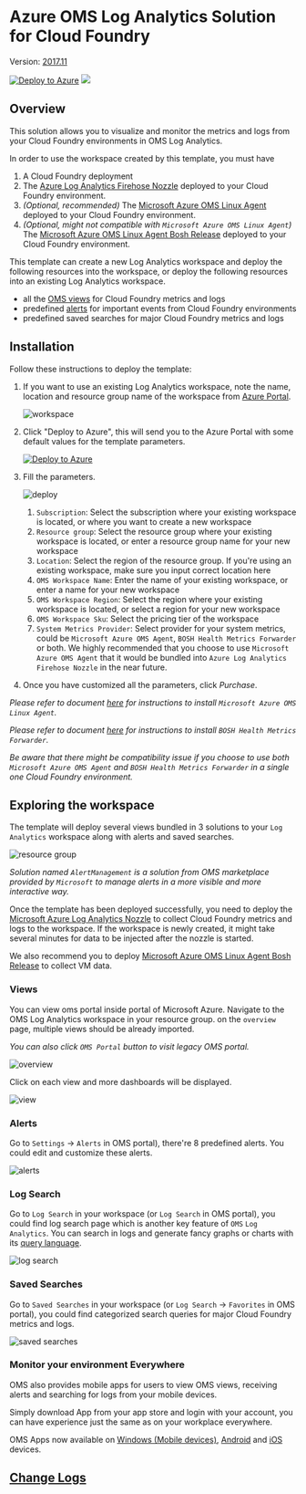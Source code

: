# Azure OMS Log Analytics Solution for Cloud Foundry

Version: [2017.11](./changelog.md "See change logs")

[![Deploy to Azure](https://azuredeploy.net/deploybutton.png)](https://portal.azure.com/#create/Microsoft.Template/uri/https%3A%2F%2Fraw.githubusercontent.com%2Fazure%2Fazure-quickstart-templates%2Fmaster%2Foms-cloudfoundry-solution%2F%2Fazuredeploy.json)
<a href="http://armviz.io/#/?load=https%3A%2F%2Fraw.githubusercontent.com%2FAzure%2Fazure-quickstart-templates%2Fmaster%2Foms-cloudfoundry-solution%2Fazuredeploy.json" target="_blank">
    <img src="http://armviz.io/visualizebutton.png"/>
</a>

## Overview

This solution allows you to visualize and monitor the metrics and logs from your Cloud Foundry environments in OMS Log Analytics.

In order to use the workspace created by this template, you must have

1. A Cloud Foundry deployment
1. The [Azure Log Analytics Firehose Nozzle](https://github.com/Azure/oms-log-analytics-firehose-nozzle) deployed to your Cloud Foundry environment.
1. _(Optional, recommended)_ The [Microsoft Azure OMS Linux Agent](https://github.com/Azure/oms-agent-for-linux-boshrelease) deployed to your Cloud Foundry environment.
1. _(Optional, might not compatible with `Microsoft Azure OMS Linux Agent`)_ The [Microsoft Azure OMS Linux Agent Bosh Release](https://github.com/Azure/oms-agent-for-linux-boshrelease) deployed to your Cloud Foundry environment.

This template can create a new Log Analytics workspace and deploy the following resources into the workspace, or deploy the following resources into an existing Log Analytics workspace.

* all the [OMS views](https://github.com/Azure/oms-log-analytics-firehose-nozzle/tree/master/docs/omsview) for Cloud Foundry metrics and logs
* predefined [alerts](https://github.com/Azure/oms-log-analytics-firehose-nozzle#2-create-alert-rules) for important events from Cloud Foundry environments
* predefined saved searches for major Cloud Foundry metrics and logs

## Installation

Follow these instructions to deploy the template:

1. If you want to use an existing Log Analytics workspace, note the name, location and resource group name of the workspace from [Azure Portal](https://portal.azure.com).

    ![workspace](https://documentimages.blob.core.windows.net/azurequickstarttemplatereadme/workspaceInAzure.png "workspace")

1. Click "Deploy to Azure", this will send you to the Azure Portal with some default values for the template parameters.

    [![Deploy to Azure](https://azuredeploy.net/deploybutton.png)](https://portal.azure.com/#create/Microsoft.Template/uri/https%3A%2F%2Fraw.githubusercontent.com%2FAzure%2Fazure-quickstart-templates%2Fmaster%2Foms-cloudfoundry-solution%2Fazuredeploy.json)

1. Fill the parameters.

    ![deploy](https://documentimages.blob.core.windows.net/azurequickstarttemplatereadme/deploy.png "deploy")

    1. `Subscription`: Select the subscription where your existing workspace is located, or where you want to create a new workspace
    1. `Resource group`: Select the resource group where your existing workspace is located, or enter a resource group name for your new workspace
    1. `Location`: Select the region of the resource group. If you're using an existing workspace, make sure you input correct location here
    1. `OMS Workspace Name`: Enter the name of your existing workspace, or enter a name for your new workspace
    1. `OMS Workspace Region`: Select the region where your existing workspace is located, or select a region for your new workspace
    1. `OMS Workspace Sku`: Select the pricing tier of the workspace
    1. `System Metrics Provider`: Select provider for your system metrics, could be `Microsoft Azure OMS Agent`, `BOSH Health Metrics Forwarder` or both. We highly recommended that you choose to use `Microsoft Azure OMS Agent` that it would be bundled into `Azure Log Analytics Firehose Nozzle` in the near future.
1. Once you have customized all the parameters, click *Purchase*.

_Please refer to document [here](https://github.com/Azure/oms-agent-for-linux-boshrelease) for instructions to install `Microsoft Azure OMS Linux Agent`._

_Please refer to document [here](https://github.com/cloudfoundry/bosh-hm-forwarder-release) for instructions to install `BOSH Health Metrics Forwarder`._

_Be aware that there might be compatibility issue if you choose to use both `Microsoft Azure OMS Agent` and `BOSH Health Metrics Forwarder` in a single one Cloud Foundry environment._

## Exploring the workspace

The template will deploy several views bundled in 3 solutions to your `Log Analytics` workspace along with alerts and saved searches.

![resource group](https://documentimages.blob.core.windows.net/azurequickstarttemplatereadme/resourceGroup.png "resource group")

_Solution named `AlertManagement` is a solution from OMS marketplace provided by `Microsoft` to manage alerts in a more visible and more interactive way._

Once the template has been deployed successfully, you need to deploy the [Microsoft Azure Log Analytics Nozzle](https://github.com/Azure/oms-log-analytics-firehose-nozzle) to collect Cloud Foundry metrics and logs to the workspace. If the workspace is newly created, it might take several minutes for data to be injected after the nozzle is started.

We also recommend you to deploy [Microsoft Azure OMS Linux Agent Bosh Release](https://github.com/Azure/oms-agent-for-linux-boshrelease) to collect VM data.

### Views

You can view oms portal inside portal of Microsoft Azure. Navigate to the OMS Log Analytics workspace in your resource group. on the `overview` page, multiple views should be already imported.

_You can also click `OMS Portal` button to visit legacy OMS portal._

![overview](https://documentimages.blob.core.windows.net/azurequickstarttemplatereadme/overview.png "overview")

Click on each view and more dashboards will be displayed.

![view](https://documentimages.blob.core.windows.net/azurequickstarttemplatereadme/view.png "view")

### Alerts

Go to `Settings` -> `Alerts` in OMS portal), there're 8 predefined alerts. You could edit and customize these alerts.

![alerts](https://documentimages.blob.core.windows.net/azurequickstarttemplatereadme/alerts.png "alerts")

### Log Search

Go to `Log Search` in your workspace (or `Log Search` in OMS portal), you could find log search page which is another key feature of `OMS` `Log Analytics`. You can search in logs and generate fancy graphs or charts with its [query language](https://docs.loganalytics.io/docs/Language-Reference/).

![log search](https://documentimages.blob.core.windows.net/azurequickstarttemplatereadme/logSearch.png "log search")

### Saved Searches

Go to `Saved Searches` in your workspace (or `Log Search` -> `Favorites` in OMS portal), you could find categorized search queries for major Cloud Foundry metrics and logs.

![saved searches](https://documentimages.blob.core.windows.net/azurequickstarttemplatereadme/savedSearches.png "saved searches")

### Monitor your environment Everywhere

OMS also provides mobile apps for users to view OMS views, receiving alerts and searching for logs from your mobile devices.

Simply download App from your app store and login with your account, you can have experience just the same as on your workplace everywhere.

OMS Apps now available on [Windows (Mobile devices)](https://www.microsoft.com/en-us/store/p/microsoft-operations-management-suite/9wzdncrfjz2r), [Android](https://play.google.com/store/apps/details?id=com.microsoft.operations.AndroidPhone) and [iOS](https://itunes.apple.com/us/app/microsoft-operations-management-suite/id1042424859) devices.

## [Change Logs](./changelog.md "See change logs")
